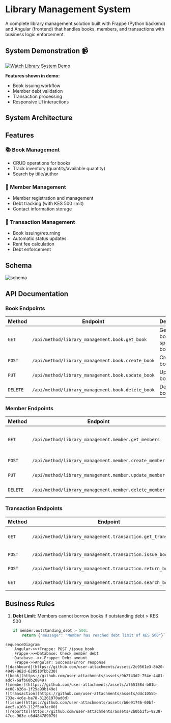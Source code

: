 # Library Management System

A complete library management solution built with Frappe (Python backend) and Angular (frontend) that handles books, members, and transactions with business logic enforcement.
## System Demonstration 📹

[![Watch Library System Demo](https://img.shields.io/badge/▶_Watch_Full_Demo_Video-4285F4?style=for-the-badge&logo=google-drive&logoColor=white)](https://drive.google.com/file/d/1R96uzbvD_Q7PHi2pJ_vn0l1KLKg_hMgL/view?usp=sharing)

**Features shown in demo:**
- Book issuing workflow
- Member debt validation
- Transaction processing
- Responsive UI interactions

## System Architecture

## Features

### 📚 Book Management
- CRUD operations for books
- Track inventory (quantity/available quantity)
- Search by title/author

### 👥 Member Management
- Member registration and management
- Debt tracking (with KES 500 limit)
- Contact information storage

### 🔄 Transaction Management
- Book issuing/returning
- Automatic status updates
- Rent fee calculation
- Debt enforcement

## Schema
![schema](https://github.com/user-attachments/assets/8e3baa70-1ecd-4388-bfcc-87ba52f4b092)


## API Documentation

### Book Endpoints

| Method | Endpoint | Description | Parameters |
|--------|----------|-------------|------------|
| `GET` | `/api/method/library_management.book.get_book` | Get all books or specific book | `book_name` (optional) |
| `POST` | `/api/method/library_management.book.create_book` | Create new book | `title`, `author`, `isbn`, `publisher`, `quantity` |
| `PUT` | `/api/method/library_management.book.update_book` | Update book | `book_name`, `title`/`author`/`isbn`/`publisher`/`quantity` |
| `DELETE` | `/api/method/library_management.book.delete_book` | Delete book | `book_name` |

### Member Endpoints

| Method | Endpoint | Description | Parameters |
|--------|----------|-------------|------------|
| `GET` | `/api/method/library_management.member.get_members` | Get all members or specific member | `email` (optional) |
| `POST` | `/api/method/library_management.member.create_member` | Create new member | `first_name`, `last_name`, `email`, `phone` |
| `PUT` | `/api/method/library_management.member.update_member` | Update member | `member_id`, `first_name`/`last_name`/`email`/`phone`/`outstanding_debt` |
| `DELETE` | `/api/method/library_management.member.delete_member` | Delete member | `member_id` |

### Transaction Endpoints

| Method | Endpoint | Description | Parameters |
|--------|----------|-------------|------------|
| `GET` | `/api/method/library_management.transaction.get_transactions` | Get all transactions or specific | `transaction_id` (optional) |
| `POST` | `/api/method/library_management.transaction.issue_book` | Issue book to member | `book_name`, `email` |
| `POST` | `/api/method/library_management.transaction.return_book` | Return book | `transaction_id`, `rent_fee` |
| `GET` | `/api/method/library_management.transaction.search_books` | Search books | `author` or `title` |

## Business Rules

1. **Debt Limit**: Members cannot borrow books if outstanding debt > KES 500
   ```python
   if member.outstanding_debt > 500:
       return {"message": "Member has reached debt limit of KES 500"}```


```mermaid
sequenceDiagram
    Angular->>+Frappe: POST /issue_book
    Frappe->>+Database: Check member debt
    Database-->>-Frappe: Debt amount
    Frappe->>Angular: Success/Error response
![dashboard](https://github.com/user-attachments/assets/2c9561e3-8b20-4949-962d-620510fbb230)
![book](https://github.com/user-attachments/assets/9b2743d2-754e-4481-adc7-6afb60b20849)
![member](https://github.com/user-attachments/assets/a765158d-b01b-4c08-b26a-1f29a99b149e)
![transaction](https://github.com/user-attachments/assets/ddc1055b-733e-4c6e-ba78-31261970ad0d)
![issue](https://github.com/user-attachments/assets/b6e91746-60bf-4ec5-a103-112f5aa3ac80)
![reportts](https://github.com/user-attachments/assets/2b0bb1f5-9238-47cc-963e-c6d484789079)



